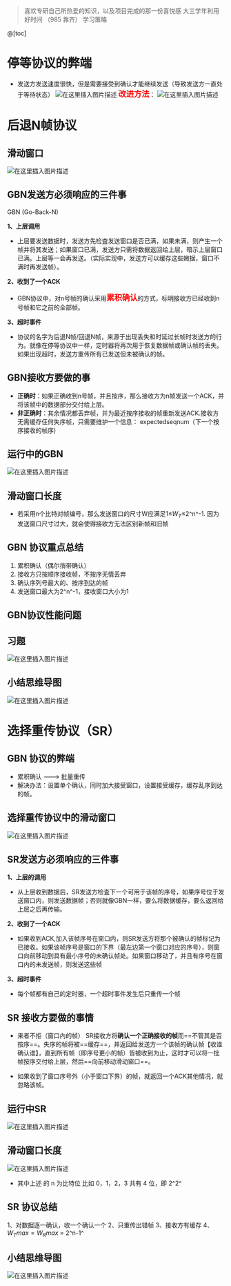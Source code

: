 ﻿> 喜欢专研自己所热爱的知识，以及项目完成的那一份喜悦感
大三学年利用好时间   （985 靠齐）  学习策略

@[toc]
# 停等协议的弊端
- 发送方发送速度很快，但是需要接受到确认才能继续发送（导致发送方一直处于等待状态）
![在这里插入图片描述](https://img-blog.csdnimg.cn/24504e7477854f31b4325ed8e1560b0f.png?x-oss-process=image/watermark,type_ZmFuZ3poZW5naGVpdGk,shadow_10,text_aHR0cHM6Ly9ibG9nLmNzZG4ubmV0L1F1YW50dW1Zb3U=,size_16,color_FFFFFF,t_70)
<font color=red size=4>**改进方法**</font>：
![在这里插入图片描述](https://img-blog.csdnimg.cn/c701a7c9833b4e9493ae24cbd2911037.png?x-oss-process=image/watermark,type_ZmFuZ3poZW5naGVpdGk,shadow_10,text_aHR0cHM6Ly9ibG9nLmNzZG4ubmV0L1F1YW50dW1Zb3U=,size_16,color_FFFFFF,t_70)
# 后退N帧协议
## 滑动窗口

![在这里插入图片描述](https://img-blog.csdnimg.cn/f858b9c3e6164a46aef5d03c7952a7b6.png?x-oss-process=image/watermark,type_ZmFuZ3poZW5naGVpdGk,shadow_10,text_aHR0cHM6Ly9ibG9nLmNzZG4ubmV0L1F1YW50dW1Zb3U=,size_16,color_FFFFFF,t_70)
## GBN发送方必须响应的三件事
GBN (Go-Back-N)

 **1、上层调用**
- 上层要发送数据时，发送方先检査发送窗口是否已满，如果未满，则产生一个帧并将其发送；如果窗口已满，发送方只需将数据返回给上层，暗示上层窗口已满。上层等一会再发送。（实际实现中，发送方可以缓存这些媺据，窗口不满时再发送帧）。

**2、收到了一个ACK**
- GBN协议中，对n号帧的确认采用<font color=red size=4>**累积确认**</font>的方式，标明接收方已经收到n号帧和它之前的全部帧。

**3、超时事件**
- 协议的名字为后退N帧/回退N帧，来源于出现丢失和时延过长帧时发送方的行为。就像在停等协议中一样，定时器将再次用于恢复数据帧或确认帧的丢失。如果岀现超时，发送方重传所有已发送但未被确认的帧。


## GBN接收方要做的事
- **正确时**：如果正确收到n号帧，并且按序，那么接收方为n帧发送一个ACK，并将该帧中的数据部分交付给上层。
- **非正确时**：其余情况都丢弃帧，并为最近按序接收的帧重新发送ACK.接收方无需缓存仼何失序帧，只需要维护一个信息： expectedseqnum（下一个按序接收的帧序)

## 运行中的GBN
![在这里插入图片描述](https://img-blog.csdnimg.cn/f243ffafbd0e4f3ab892245857f06bd1.png?x-oss-process=image/watermark,type_ZmFuZ3poZW5naGVpdGk,shadow_10,text_aHR0cHM6Ly9ibG9nLmNzZG4ubmV0L1F1YW50dW1Zb3U=,size_16,color_FFFFFF,t_70)
## 滑动窗口长度
- 若采用n个比特对帧编号，那么发送窗口的尺寸W应满足1≤$W_T$≤2^n^-1. 因为发送窗口尺寸过大，就会使得接收方无法区别新帧和旧帧

## GBN 协议重点总结

 1. 累积确认（偶尔捎带确认）
 2. 接收方只按顺序接收帧，不按序无情丢弃
 3. 确认序列号最大的、按序到达的帧
 4. 发送窗口最大为2^n^-1，接收窗口大小为1

## GBN协议性能问题

## 习题
![在这里插入图片描述](https://img-blog.csdnimg.cn/35095945e7a14bc49e7f86dc9f74dbbf.png?x-oss-process=image/watermark,type_ZmFuZ3poZW5naGVpdGk,shadow_10,text_aHR0cHM6Ly9ibG9nLmNzZG4ubmV0L1F1YW50dW1Zb3U=,size_16,color_FFFFFF,t_70)
## 小结思维导图
![在这里插入图片描述](https://img-blog.csdnimg.cn/68e423f48eb74e5d9ac3d2c7cdcc3fc7.png?x-oss-process=image/watermark,type_ZmFuZ3poZW5naGVpdGk,shadow_10,text_aHR0cHM6Ly9ibG9nLmNzZG4ubmV0L1F1YW50dW1Zb3U=,size_16,color_FFFFFF,t_70)
# 选择重传协议（SR）
## GBN  协议的弊端
- 累积确认  ---> 批量重传
- 解决办法：设置单个确认，同时加大接受窗口，设置接受缓存，缓存乱序到达的帧。

## 选择重传协议中的滑动窗口
![在这里插入图片描述](https://img-blog.csdnimg.cn/4298fa86b5b945fb88320555d89efa98.png?x-oss-process=image/watermark,type_ZmFuZ3poZW5naGVpdGk,shadow_10,text_aHR0cHM6Ly9ibG9nLmNzZG4ubmV0L1F1YW50dW1Zb3U=,size_16,color_FFFFFF,t_70)
## SR发送方必须响应的三件事
**1、上层的调用**

- 从上层收到数据后，SR发送方检査下一个可用于该帧的序号，如果序号位于发送窗口内，则发送数据帧；否则就像GBN一样，要么将数据缓存，要么返回给上层之后再传输。

**2、收到了一个ACK**
- 如果收到ACK,加入该帧序号在窗口内，则SR发送方将那个被确认的帧标记为已接收。如果该帧序号是窗口的下界（最左边第一个窗口对应的序号），则窗口向前移动到具有最小序号的未确认帧处。如果窗口移动了，并且有序号在窗口内的未发送帧，则发送这些帧

**3、超时事件**
- 每个帧都有自己的定时器，一个超时事件发生后只重传一个帧


## SR 接收方要做的事情
- 来者不拒（窗口內的帧）
SR接收方将**确认一个正确接收的帧**而==不管其是否按序==。失序的帧将被==缓存==，并返回给发送方一个该帧的确认帧【收谁确认谁】，直到所有帧（即序号更小的帧）皆被收到为止，这时才可以将一批帧按序交付给上层，然后==向前移动滑动窗口==。


- 如果收到了窗口序号外（小于窗口下界）的帧，就返回一个ACK其他情况，就忽略该帧。


## 运行中SR
![在这里插入图片描述](https://img-blog.csdnimg.cn/09ecaa9d286848eca7091d0daf1c121b.png?x-oss-process=image/watermark,type_ZmFuZ3poZW5naGVpdGk,shadow_10,text_aHR0cHM6Ly9ibG9nLmNzZG4ubmV0L1F1YW50dW1Zb3U=,size_16,color_FFFFFF,t_70)
## 滑动窗口长度
![在这里插入图片描述](https://img-blog.csdnimg.cn/28e7be27bc6c457ba5871b8aaa389f4c.png?x-oss-process=image/watermark,type_ZmFuZ3poZW5naGVpdGk,shadow_10,text_aHR0cHM6Ly9ibG9nLmNzZG4ubmV0L1F1YW50dW1Zb3U=,size_16,color_FFFFFF,t_70)

- 其中上述 的 n  为比特位  比如 0，1，2，3  共有 4 位，即 2^2^

## SR 协议总结
1、对数据逐一确认，收一个确认一个
2、只重传出错帧
3、接收方有缓存
4、$W_Tmax = W_Rmax$ = 2^n-1^


## 小结思维导图
![在这里插入图片描述](https://img-blog.csdnimg.cn/d18a363a3bc747c2bc98cea553399b87.png?x-oss-process=image/watermark,type_ZmFuZ3poZW5naGVpdGk,shadow_10,text_aHR0cHM6Ly9ibG9nLmNzZG4ubmV0L1F1YW50dW1Zb3U=,size_16,color_FFFFFF,t_70)

